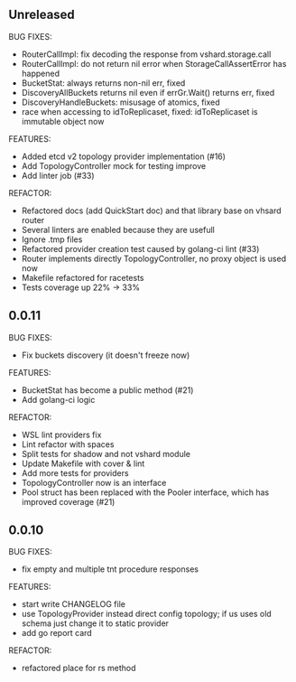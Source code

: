 ## Unreleased

BUG FIXES:

* RouterCallImpl: fix decoding the response from vshard.storage.call
* RouterCallImpl: do not return nil error when StorageCallAssertError has happened
* BucketStat: always returns non-nil err, fixed
* DiscoveryAllBuckets returns nil even if errGr.Wait() returns err, fixed
* DiscoveryHandleBuckets: misusage of atomics, fixed
* race when accessing to idToReplicaset, fixed: idToReplicaset is immutable object now

FEATURES:

* Added etcd v2 topology provider implementation (#16)
* Add TopologyController mock for testing improve
* Add linter job (#33)

REFACTOR:

* Refactored docs (add QuickStart doc) and that library base on vhsard router
* Several linters are enabled because they are usefull
* Ignore .tmp files
* Refactored provider creation test caused by golang-ci lint (#33)
* Router implements directly TopologyController, no proxy object is used now
* Makefile refactored for racetests
* Tests coverage up 22% -> 33%


## 0.0.11

BUG FIXES:

* Fix buckets discovery (it doesn't freeze now)

FEATURES:

* BucketStat has become a public method (#21)
* Add golang-ci logic

REFACTOR:

* WSL lint providers fix
* Lint refactor with spaces
* Split tests for shadow and not vshard module
* Update Makefile with cover & lint
* Add more tests for providers
* TopologyController now is an interface
* Pool struct has been replaced with the Pooler interface, which has improved coverage (#21)

## 0.0.10

BUG FIXES:

* fix empty and multiple tnt procedure responses

FEATURES:

* start write CHANGELOG file
* use TopologyProvider instead direct config topology; if us uses old schema just change it to static provider
* add go report card

REFACTOR:

* refactored place for rs method
